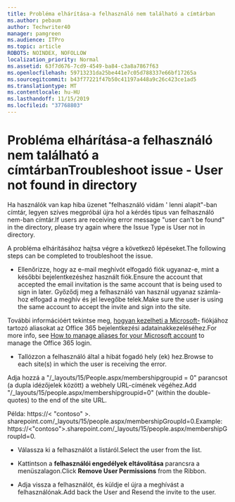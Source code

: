 ```yaml
---
title: Probléma elhárítása-a felhasználó nem található a címtárban
ms.author: pebaum
author: Techwriter40
manager: pamgreen
ms.audience: ITPro
ms.topic: article
ROBOTS: NOINDEX, NOFOLLOW
localization_priority: Normal
ms.assetid: 63f7d676-7cd9-4549-ba84-c3a8a7867f63
ms.openlocfilehash: 59713231da25be441e7c05d788337e66bf17265a
ms.sourcegitcommit: b43f77221f47b50c41197a448a9c26c423ce1ad5
ms.translationtype: MT
ms.contentlocale: hu-HU
ms.lasthandoff: 11/15/2019
ms.locfileid: "37768803"
---
```

# <a name="troubleshoot-issue---user-not-found-in-directory"></a><span data-ttu-id="cf570-102">Probléma elhárítása-a felhasználó nem található a címtárban</span><span class="sxs-lookup"><span data-stu-id="cf570-102">Troubleshoot issue - User not found in directory</span></span>

<span data-ttu-id="cf570-103">Ha használók van kap hiba üzenet "felhasználó vidám ' lenni alapít"-ban címtár, legyen szíves megpróbál újra hol a kérdés típus van felhasználó nem-ban címtár.</span><span class="sxs-lookup"><span data-stu-id="cf570-103">If users are receiving error message "user can't be found" in the directory, please try again where the Issue Type is User not in directory.</span></span>

<span data-ttu-id="cf570-104">A probléma elhárításához hajtsa végre a következő lépéseket.</span><span class="sxs-lookup"><span data-stu-id="cf570-104">The following steps can be completed to troubleshoot the issue.</span></span>

- <span data-ttu-id="cf570-105">Ellenőrizze, hogy az e-mail meghívót elfogadó fiók ugyanaz-e, mint a későbbi bejelentkezéshez használt fiók.</span><span class="sxs-lookup"><span data-stu-id="cf570-105">Ensure the account that accepted the email invitation is the same account that is being used to sign in later.</span></span> <span data-ttu-id="cf570-106">Győződj meg a felhasználó van használ ugyanaz számla-hoz elfogad a meghív és jel levegőbe telek.</span><span class="sxs-lookup"><span data-stu-id="cf570-106">Make sure the user is using the same account to accept the invite and sign into the site.</span></span> 

<span data-ttu-id="cf570-107">További információért tekintse meg, [hogyan kezelheti a Microsoft-</a> fiókjához tartozó aliasokat az Office 365 bejelentkezési adatainak](https://support.microsoft.com/help/12407/microsoft-account-how-to-manage-aliases)kezeléséhez.</span><span class="sxs-lookup"><span data-stu-id="cf570-107">For more info, see [How to manage aliases for your Microsoft account</a> to manage the Office 365 login](https://support.microsoft.com/help/12407/microsoft-account-how-to-manage-aliases).</span></span> 

- <span data-ttu-id="cf570-108">Tallózzon a felhasználó által a hibát fogadó hely (ek) hez.</span><span class="sxs-lookup"><span data-stu-id="cf570-108">Browse to each site(s) in which the user is receiving the error.</span></span> 

<span data-ttu-id="cf570-109">Adja hozzá a "/_layouts/15/People.aspx/membershipgroupid = 0" parancsot (a dupla idézőjelek között) a webhely URL-címének végéhez.</span><span class="sxs-lookup"><span data-stu-id="cf570-109">Add "/_layouts/15/people.aspx/membershipgroupid=0" (within the double-quotes) to the end of the site URL.</span></span> 

<span data-ttu-id="cf570-110">Példa: https://< "contoso" >. sharepoint.com/_layouts/15/people.aspx/membershipGroupId=0.</span><span class="sxs-lookup"><span data-stu-id="cf570-110">Example: https://<"contoso">.sharepoint.com/_layouts/15/people.aspx/membershipGroupId=0.</span></span>

- <span data-ttu-id="cf570-111">Válassza ki a felhasználót a listáról.</span><span class="sxs-lookup"><span data-stu-id="cf570-111">Select the user from the list.</span></span>

- <span data-ttu-id="cf570-112">Kattintson a **felhasználói engedélyek eltávolítása** parancsra a menüszalagon.</span><span class="sxs-lookup"><span data-stu-id="cf570-112">Click **Remove User Permissions** from the Ribbon.</span></span> 
-  <span data-ttu-id="cf570-113">Adja vissza a felhasználót, és küldje el újra a meghívást a felhasználónak.</span><span class="sxs-lookup"><span data-stu-id="cf570-113">Add back the User and Resend the invite to the user.</span></span>


